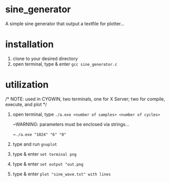 # sine_generator
A simple sine generator that output a textfile  for plotter...

# installation
  1. clone to your desired directory
  2. open terminal, type & enter `gcc sine_generator.c`

# utilization
  /* NOTE: used in CYGWIN, two terminals, one for X Server; two for compile, execute, and plot */

  1. open terminal, type `./a.exe <number of samples> <number of cycles>`
  
     ~WARNING: parameters must be enclosed via strings...

     ~`./a.exe "1024" "6" "0"`
  2. type and run `gnuplot`
  3. type & enter `set terminal png`
  4. type & enter `set output "out.png`
  5. type & enter `plot "sine_wave.txt" with lines`
